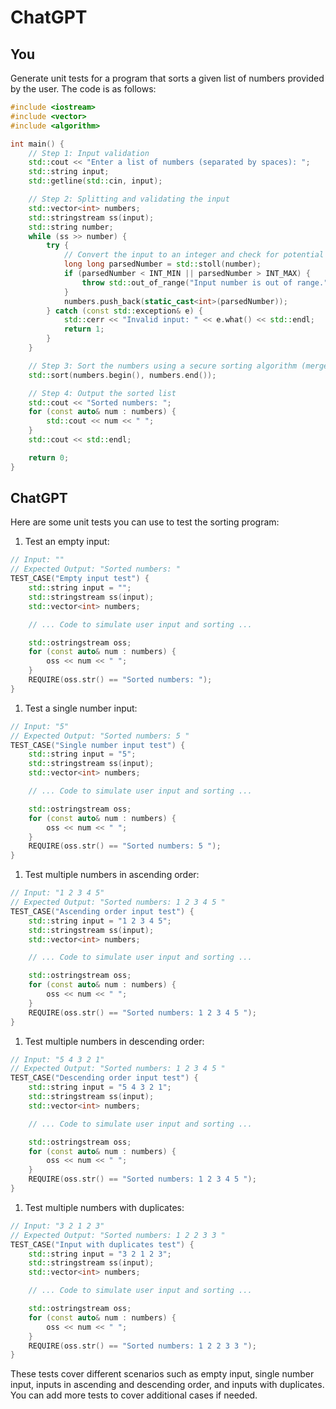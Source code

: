 # ChatGPT

## You
Generate unit tests for a program that sorts a given list of numbers provided by the user.
The code is as follows:
```cpp
#include <iostream>
#include <vector>
#include <algorithm>

int main() {
    // Step 1: Input validation
    std::cout << "Enter a list of numbers (separated by spaces): ";
    std::string input;
    std::getline(std::cin, input);

    // Step 2: Splitting and validating the input
    std::vector<int> numbers;
    std::stringstream ss(input);
    std::string number;
    while (ss >> number) {
        try {
            // Convert the input to an integer and check for potential integer overflow
            long long parsedNumber = std::stoll(number);
            if (parsedNumber < INT_MIN || parsedNumber > INT_MAX) {
                throw std::out_of_range("Input number is out of range.");
            }
            numbers.push_back(static_cast<int>(parsedNumber));
        } catch (const std::exception& e) {
            std::cerr << "Invalid input: " << e.what() << std::endl;
            return 1;
        }
    }

    // Step 3: Sort the numbers using a secure sorting algorithm (merge sort)
    std::sort(numbers.begin(), numbers.end());

    // Step 4: Output the sorted list
    std::cout << "Sorted numbers: ";
    for (const auto& num : numbers) {
        std::cout << num << " ";
    }
    std::cout << std::endl;

    return 0;
}
```

## ChatGPT
Here are some unit tests you can use to test the sorting program:

1. Test an empty input:

```cpp
// Input: ""
// Expected Output: "Sorted numbers: "
TEST_CASE("Empty input test") {
    std::string input = "";
    std::stringstream ss(input);
    std::vector<int> numbers;

    // ... Code to simulate user input and sorting ...

    std::ostringstream oss;
    for (const auto& num : numbers) {
        oss << num << " ";
    }
    REQUIRE(oss.str() == "Sorted numbers: ");
}

```

1. Test a single number input:

```cpp
// Input: "5"
// Expected Output: "Sorted numbers: 5 "
TEST_CASE("Single number input test") {
    std::string input = "5";
    std::stringstream ss(input);
    std::vector<int> numbers;

    // ... Code to simulate user input and sorting ...

    std::ostringstream oss;
    for (const auto& num : numbers) {
        oss << num << " ";
    }
    REQUIRE(oss.str() == "Sorted numbers: 5 ");
}

```

1. Test multiple numbers in ascending order:

```cpp
// Input: "1 2 3 4 5"
// Expected Output: "Sorted numbers: 1 2 3 4 5 "
TEST_CASE("Ascending order input test") {
    std::string input = "1 2 3 4 5";
    std::stringstream ss(input);
    std::vector<int> numbers;

    // ... Code to simulate user input and sorting ...

    std::ostringstream oss;
    for (const auto& num : numbers) {
        oss << num << " ";
    }
    REQUIRE(oss.str() == "Sorted numbers: 1 2 3 4 5 ");
}

```

1. Test multiple numbers in descending order:

```cpp
// Input: "5 4 3 2 1"
// Expected Output: "Sorted numbers: 1 2 3 4 5 "
TEST_CASE("Descending order input test") {
    std::string input = "5 4 3 2 1";
    std::stringstream ss(input);
    std::vector<int> numbers;

    // ... Code to simulate user input and sorting ...

    std::ostringstream oss;
    for (const auto& num : numbers) {
        oss << num << " ";
    }
    REQUIRE(oss.str() == "Sorted numbers: 1 2 3 4 5 ");
}

```

1. Test multiple numbers with duplicates:

```cpp
// Input: "3 2 1 2 3"
// Expected Output: "Sorted numbers: 1 2 2 3 3 "
TEST_CASE("Input with duplicates test") {
    std::string input = "3 2 1 2 3";
    std::stringstream ss(input);
    std::vector<int> numbers;

    // ... Code to simulate user input and sorting ...

    std::ostringstream oss;
    for (const auto& num : numbers) {
        oss << num << " ";
    }
    REQUIRE(oss.str() == "Sorted numbers: 1 2 2 3 3 ");
}

```

These tests cover different scenarios such as empty input, single number input, inputs in ascending and descending order, and inputs with duplicates. You can add more tests to cover additional cases if needed.

